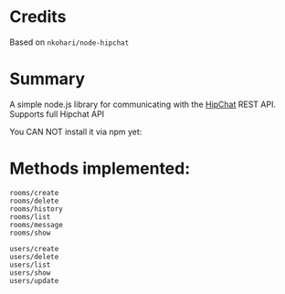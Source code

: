 Credits
=======
Based on `nkohari/node-hipchat`

Summary
=======
A simple node.js library for communicating with the [HipChat](http://hipchat.com/) REST API.
Supports full Hipchat API

You CAN NOT  install it via npm yet:



Methods implemented:
====================

`rooms/create`  
`rooms/delete`  
`rooms/history`  
`rooms/list`  
`rooms/message`  
`rooms/show`  
  
`users/create`  
`users/delete`  
`users/list`  
`users/show`  
`users/update`  



